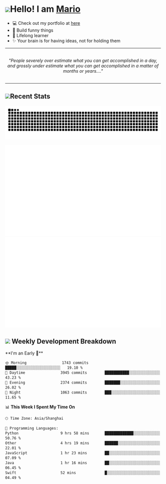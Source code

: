 <h1><a href = "#"><img src="https://media.giphy.com/media/VgCDAzcKvsR6OM0uWg/giphy.gif" width="50"></a><span>Hello! I am <a href="https://github.com/mario1in">Mario</a></span></h1>

- 💻 Check out my portfolio at [here](https://shixiong.name)
- 🔨 Build funny things
- 🚀 Lifelong learner
- ✨ Your brain is for having ideas, not for holding them

<hr/>
<br/>
<div align="center">
<i>"People severely over estimate what you can get accomplished in a day, and grossly under estimate what you can get accomplished in a matter of months or years...." </i>
</div>
<br/>
<hr/>

<h2 align="left">
  <a href="#"><img src="https://emojis.slackmojis.com/emojis/images/1643514389/3643/cool-doge.gif?1643514389" height="30"></a>Recent Stats
</h2>

<picture>
  <source
    media="(prefers-color-scheme: dark)"
    srcset="https://raw.githubusercontent.com/mario1in/mario1in/output/github-contribution-grid-snake-dark.svg"
  />
  <source
    media="(prefers-color-scheme: light)"
    srcset="https://raw.githubusercontent.com/mario1in/mario1in/output/github-contribution-grid-snake.svg"
  />
  <img
    alt="github contribution grid snake animation"
    src="https://raw.githubusercontent.com/mario1in/mario1in/output/github-contribution-grid-snake.svg"
  />
</picture>

![overview](https://raw.githubusercontent.com/mario1in/mario1in/stats-output/generated/overview.svg)
![languages](https://raw.githubusercontent.com/mario1in/mario1in/stats-output/generated/languages.svg)

<h2 align="left">
  <a href="#"><img src="https://emojis.slackmojis.com/emojis/images/1643514062/184/nyancat_big.gif?1643514062" height="30"></a> Weekly Development Breakdown
</h2>
<!--START_SECTION:waka-->
**I'm an Early 🐤** 

```text
🌞 Morning                1743 commits        █████░░░░░░░░░░░░░░░░░░░░   19.10 % 
🌆 Daytime                3945 commits        ███████████░░░░░░░░░░░░░░   43.23 % 
🌃 Evening                2374 commits        ███████░░░░░░░░░░░░░░░░░░   26.02 % 
🌙 Night                  1063 commits        ███░░░░░░░░░░░░░░░░░░░░░░   11.65 % 
```


📊 **This Week I Spent My Time On** 

```text
🕑︎ Time Zone: Asia/Shanghai

💬 Programming Languages: 
Python                   9 hrs 58 mins       █████████████░░░░░░░░░░░░   50.76 % 
Other                    4 hrs 19 mins       ██████░░░░░░░░░░░░░░░░░░░   22.01 % 
JavaScript               1 hr 23 mins        ██░░░░░░░░░░░░░░░░░░░░░░░   07.09 % 
Java                     1 hr 16 mins        ██░░░░░░░░░░░░░░░░░░░░░░░   06.45 % 
Swift                    52 mins             █░░░░░░░░░░░░░░░░░░░░░░░░   04.49 % 
```


<!--END_SECTION:waka-->

